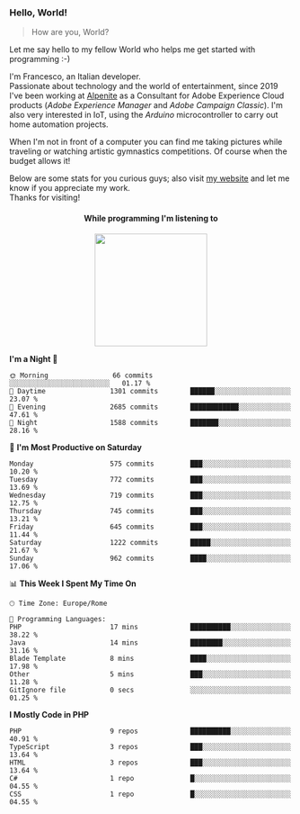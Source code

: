 ### Hello, World!

> How are you, World?

Let me say hello to my fellow World who helps me get started with programming :-)

I'm Francesco, an Italian developer.  
Passionate about technology and the world of entertainment, since 2019 I've been working at [Alpenite](https://www.alpenite.com) as a Consultant for Adobe Experience Cloud products (*Adobe Experience Manager* and *Adobe Campaign Classic*). I'm also very interested in IoT, using the *Arduino* microcontroller to carry out home automation projects.

When I'm not in front of a computer you can find me taking pictures while traveling or watching artistic gymnastics competitions. Of course when the budget allows it!

Below are some stats for you curious guys; also visit [my website](https://www.francescorega.eu) and let me know if you appreciate my work.  
Thanks for visiting!

<div align="center">
  <h4>While programming I'm listening to</h4>
  <a href="https://apps.francescorega.eu/now-playing/11147232609" target="_blank"><img src="https://apps.francescorega.eu/now-playing/11147232609" width="200"></a>
</div>

<!--START_SECTION:waka-->
**I'm a Night 🦉** 

```text
🌞 Morning                66 commits          ░░░░░░░░░░░░░░░░░░░░░░░░░   01.17 % 
🌆 Daytime                1301 commits        ██████░░░░░░░░░░░░░░░░░░░   23.07 % 
🌃 Evening                2685 commits        ████████████░░░░░░░░░░░░░   47.61 % 
🌙 Night                  1588 commits        ███████░░░░░░░░░░░░░░░░░░   28.16 % 
```
📅 **I'm Most Productive on Saturday** 

```text
Monday                   575 commits         ███░░░░░░░░░░░░░░░░░░░░░░   10.20 % 
Tuesday                  772 commits         ███░░░░░░░░░░░░░░░░░░░░░░   13.69 % 
Wednesday                719 commits         ███░░░░░░░░░░░░░░░░░░░░░░   12.75 % 
Thursday                 745 commits         ███░░░░░░░░░░░░░░░░░░░░░░   13.21 % 
Friday                   645 commits         ███░░░░░░░░░░░░░░░░░░░░░░   11.44 % 
Saturday                 1222 commits        █████░░░░░░░░░░░░░░░░░░░░   21.67 % 
Sunday                   962 commits         ████░░░░░░░░░░░░░░░░░░░░░   17.06 % 
```


📊 **This Week I Spent My Time On** 

```text
🕑︎ Time Zone: Europe/Rome

💬 Programming Languages: 
PHP                      17 mins             ██████████░░░░░░░░░░░░░░░   38.22 % 
Java                     14 mins             ████████░░░░░░░░░░░░░░░░░   31.16 % 
Blade Template           8 mins              ████░░░░░░░░░░░░░░░░░░░░░   17.98 % 
Other                    5 mins              ███░░░░░░░░░░░░░░░░░░░░░░   11.28 % 
GitIgnore file           0 secs              ░░░░░░░░░░░░░░░░░░░░░░░░░   01.25 % 
```

**I Mostly Code in PHP** 

```text
PHP                      9 repos             ██████████░░░░░░░░░░░░░░░   40.91 % 
TypeScript               3 repos             ███░░░░░░░░░░░░░░░░░░░░░░   13.64 % 
HTML                     3 repos             ███░░░░░░░░░░░░░░░░░░░░░░   13.64 % 
C#                       1 repo              █░░░░░░░░░░░░░░░░░░░░░░░░   04.55 % 
CSS                      1 repo              █░░░░░░░░░░░░░░░░░░░░░░░░   04.55 % 
```




<!--END_SECTION:waka-->
